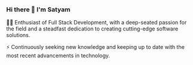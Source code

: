 ### Hi there 👋 I'm Satyam

👨‍💻 Enthusiast of Full Stack Development, with a deep-seated passion for the field and a steadfast dedication to creating cutting-edge software solutions.

⚡ Continuously seeking new knowledge and keeping up to date with the most recent advancements in technology.

<!--
**satyam235/satyam235** is a ✨ _special_ ✨ repository because its `README.md` (this file) appears on your GitHub profile.

Here are some ideas to get you started:

- 🔭 I’m currently working on ...
- 🌱 I’m currently learning ...
- 👯 I’m looking to collaborate on ...
- 🤔 I’m looking for help with ...
- 💬 Ask me about ...
- 📫 How to reach me: ...
- 😄 Pronouns: ...
- ⚡ Fun fact: ...
-->
